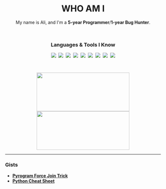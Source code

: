<p>
  <h1 align="center"><b>WHO AM I</b></h1>
</p>
<p align="center">
My name is Ali, and I'm a <b>5-year Programmer</b>/<b>1-year Bug Hunter</b>.
</p>

<br/>

<h3 align="center"><b>Languages & Tools I Know</b></h3>

<p align="center">
<img src="https://img.shields.io/badge/python-3670A0?style=for-the-badge&logo=python&logoColor=ffdd54"/>&nbsp;
<img src="https://img.shields.io/badge/go-%2300ADD8.svg?style=for-the-badge&logo=go&logoColor=white"/>&nbsp;
<img src="https://img.shields.io/badge/c++-%2300599C.svg?style=for-the-badge&logo=c%2B%2B&logoColor=white"/>&nbsp;
<img src="https://img.shields.io/badge/c-%2300599C.svg?style=for-the-badge&logo=c&logoColor=white"/>&nbsp;
<img src="https://img.shields.io/badge/git-%23121011.svg?style=for-the-badge&logo=github&logoColor=white"/>&nbsp;
<img src="https://img.shields.io/badge/SQLite-07405E?style=for-the-badge&logo=sqlite&logoColor=white"/>&nbsp;
<img src="https://img.shields.io/badge/MongoDB-4EA94B?style=for-the-badge&logo=mongodb&logoColor=white"/>&nbsp;
<img src="https://img.shields.io/badge/MySQL-00000F?style=for-the-badge&logo=mysql&logoColor=white"/>&nbsp;
<img src="https://img.shields.io/badge/redis-%23DD0031.svg?&style=for-the-badge&logo=redis&logoColor=white"/>
</p>

<br/>

<p align="center">
<img src="https://github-readme-stats.vercel.app/api?username=awolverp&show_icons=true&theme=dark" width="300" height="125"/>
<img src="https://github-readme-stats.vercel.app/api/top-langs/?username=awolverp&layout=compact&theme=dark" width="300" height="125"/>
</p>

--------

### Gists
- [**Pyrogram Force Join Trick**](https://gist.github.com/awolverp/5de08ef2ca3d8645ee490592c974c726)
- [**Python Cheat Sheet**](https://gist.github.com/awolverp/0e56d18a926c37aaced6f9156127a18f)

